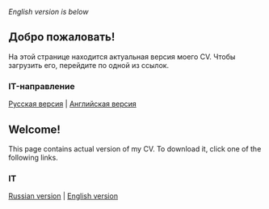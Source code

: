 _English version is below_
## Добро пожаловать!
На этой странице находится актуальная версия моего CV. Чтобы загрузить его, перейдите по одной из ссылок.


### IT-направление
[Русская версия](https://github.com/alekseik1/curriculum-vitae/releases/latest/download/CS_CV_ru.pdf) |
[Английская версия](https://github.com/alekseik1/curriculum-vitae/releases/latest/download/CS_CV_en.pdf)

## Welcome!
This page contains actual version of my CV. To download it, click one of the following links.

### IT
[Russian version](https://github.com/alekseik1/curriculum-vitae/releases/latest/download/CS_CV_ru.pdf) |
[English version](https://github.com/alekseik1/curriculum-vitae/releases/latest/download/CS_CV_en.pdf)
